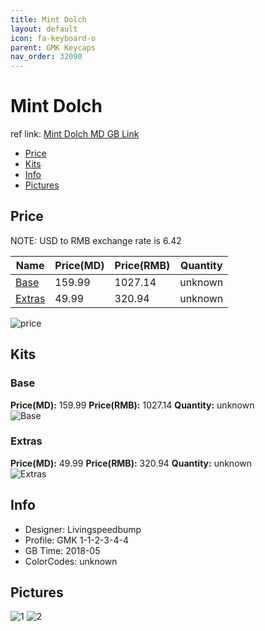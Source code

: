 ```yaml
---
title: Mint Dolch
layout: default
icon: fa-keyboard-o
parent: GMK Keycaps
nav_order: 32090
---
```


# Mint Dolch

ref link: [Mint Dolch MD GB Link](https://www.massdrop.com/buy/massdrop-x-livingspeedbump-gmk-mint-dolch)

* [Price](#price)
* [Kits](#kits)
* [Info](#info)
* [Pictures](#pictures)


## Price  
NOTE: USD to RMB exchange rate is 6.42

| Name          | Price(MD)    |  Price(RMB) | Quantity |
| ------------- | ------------ |  ---------- | -------- |
|[Base](#base)|159.99|1027.14|unknown|
|[Extras](#extras)|49.99|320.94|unknown|

<img src="{{ 'assets/images/gmk-keycaps/mintdolch/price.jpg' | relative_url }}" alt="price" class="image featured">


## Kits
### Base
**Price(MD):** 159.99    **Price(RMB):** 1027.14    **Quantity:** unknown  
<img src="{{ 'assets/images/gmk-keycaps/mintdolch/kits_pics/base.jpeg' | relative_url }}" alt="Base" class="image featured">

### Extras
**Price(MD):** 49.99    **Price(RMB):** 320.94    **Quantity:** unknown  
<img src="{{ 'assets/images/gmk-keycaps/mintdolch/kits_pics/extras.jpeg' | relative_url }}" alt="Extras" class="image featured">


## Info
* Designer: Livingspeedbump
* Profile: GMK 1-1-2-3-4-4
* GB Time: 2018-05
* ColorCodes: unknown 


## Pictures
<img src="{{ 'assets/images/gmk-keycaps/mintdolch/rendering_pics/1.jpg' | relative_url }}" alt="1" class="image featured">
<img src="{{ 'assets/images/gmk-keycaps/mintdolch/rendering_pics/2.jpg' | relative_url }}" alt="2" class="image featured">
